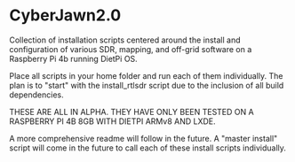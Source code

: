 # CyberJawn2.0
Collection of installation scripts centered around the install and configuration of various SDR, mapping, and off-grid software on a Raspberry Pi 4b running DietPi OS.

Place all scripts in your home folder and run each of them individually.  The plan is to "start" with the install_rtlsdr script due to the inclusion of all build dependencies.

THESE ARE ALL IN ALPHA.  THEY HAVE ONLY BEEN TESTED ON A RASPBERRY PI 4B 8GB WITH DIETPI ARMv8 AND LXDE.

A more comprehensive readme will follow in the future.  A "master install" script will come in the future to call each of these install scripts individually.
